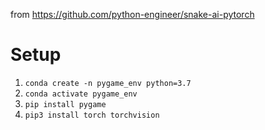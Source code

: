 from https://github.com/python-engineer/snake-ai-pytorch
# Setup
1. `conda create -n pygame_env python=3.7`
2. `conda activate pygame_env`
3. `pip install pygame`
4. `pip3 install torch torchvision`
